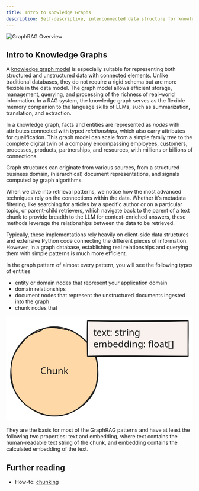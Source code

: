 ```yaml
---
title: Intro to Knowledge Graphs
description: Self-descriptive, interconnected data structure for knowledge representation
---
```


![GraphRAG Overview](../../../assets/images/graphrag-diagram.svg)

## Intro to Knowledge Graphs

A [knowledge graph model](https://neo4j.com/blog/what-is-knowledge-graph/) is especially suitable for representing both structured and unstructured data with connected elements. 
Unlike traditional databases, they do not require a rigid schema but are more flexible in the data model. 
The graph model allows efficient storage, management, querying, and processing of the richness of real-world information. 
In a RAG system, the knowledge graph serves as the flexible memory companion to the language skills of LLMs, such as summarization, translation, and extraction.

In a knowledge graph, facts and entities are represented as *nodes* with attributes connected with typed *relationships*, which also carry attributes for qualification. 
This graph model can scale from a simple family tree to the complete digital twin of a company encompassing employees, customers, processes, products, partnerships, and resources, with millions or billions of connections.

Graph structures can originate from various sources, from a structured business domain, (hierarchical) document representations, and signals computed by graph algorithms.


When we dive into retrieval patterns, we notice how the most advanced techniques rely on the connections within the data. 
Whether it’s metadata filtering, like searching for articles by a specific author or on a particular topic, or parent-child retrievers, which navigate back to the parent of a text chunk to provide breadth to the LLM for context-enriched answers, these methods leverage the relationships between the data to be retrieved.

Typically, these implementations rely heavily on client-side data structures and extensive Python code connecting the different pieces of information. 
However, in a graph database, establishing real relationships and querying them with simple patterns is much more efficient.

In the graph pattern of almost every pattern, you will see the following types of entities

* entity or domain nodes that represent your application domain
* domain relationships
* document nodes that represent the unstructured documents ingested into the graph
* chunk nodes that 

![Chunk Node](../../../assets/images/element-chunk-node.svg)

They are the basis for most of the GraphRAG patterns and have at least the following two properties: text and embedding, where text contains the human-readable text string of the chunk, and embedding contains the calculated embedding of the text.

<!-- todo entity nodes -->

## Further reading

- How-to: [chunking](/guides/chunking/)
